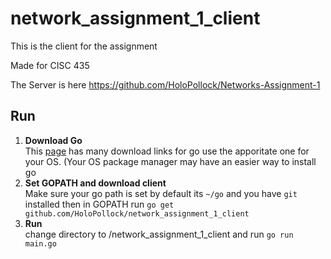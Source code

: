 # network_assignment_1_client
This is the client for the assignment

Made for CISC 435

The Server is here https://github.com/HoloPollock/Networks-Assignment-1

## Run
1. **Download Go**  
This [page](https://golang.org/dl/) has many download links for go use the apporitate one for your OS. (Your OS package manager may have an easier way to install go
2. **Set GOPATH and download client**  
Make sure your go path is set by default its `~/go` and you have `git` installed then in GOPATH run `go get github.com/HoloPollock/network_assignment_1_client`
3. **Run**  
change directory to /network_assignment_1_client and run `go run main.go`
